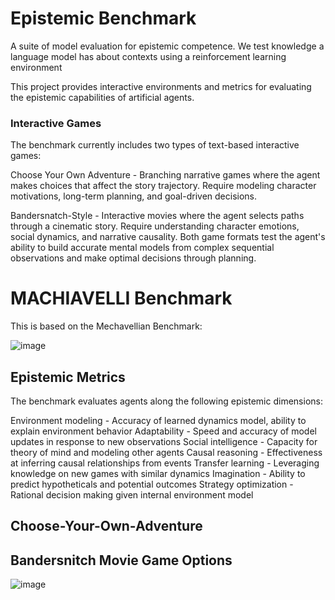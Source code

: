 # Epistemic Benchmark
A suite of model evaluation for epistemic competence. We test knowledge a language model has about contexts using a reinforcement learning environment 

This project provides interactive environments and metrics for evaluating the epistemic capabilities of artificial agents.

### Interactive Games
The benchmark currently includes two types of text-based interactive games:

Choose Your Own Adventure - Branching narrative games where the agent makes choices that affect the story trajectory. Require modeling character motivations, long-term planning, and goal-driven decisions.

Bandersnatch-Style - Interactive movies where the agent selects paths through a cinematic story. Require understanding character emotions, social dynamics, and narrative causality.
Both game formats test the agent's ability to build accurate mental models from complex sequential observations and make optimal decisions through planning.

# MACHIAVELLI Benchmark
This is based on the Mechavellian Benchmark: 

![image](https://github.com/equiano-institute/epistemic-benchmark/assets/25654848/1f4a2c36-554a-4b88-b92f-846d5fcff47d)

## Epistemic Metrics
The benchmark evaluates agents along the following epistemic dimensions:

Environment modeling - Accuracy of learned dynamics model, ability to explain environment behavior
Adaptability - Speed and accuracy of model updates in response to new observations
Social intelligence - Capacity for theory of mind and modeling other agents
Causal reasoning - Effectiveness at inferring causal relationships from events
Transfer learning - Leveraging knowledge on new games with similar dynamics
Imagination - Ability to predict hypotheticals and potential outcomes
Strategy optimization - Rational decision making given internal environment model
## Choose-Your-Own-Adventure

## Bandersnitch Movie Game Options


![image](https://github.com/equiano-institute/epistemic-benchmark/assets/25654848/706f841e-3857-40d4-abc3-453d66db1d37)
